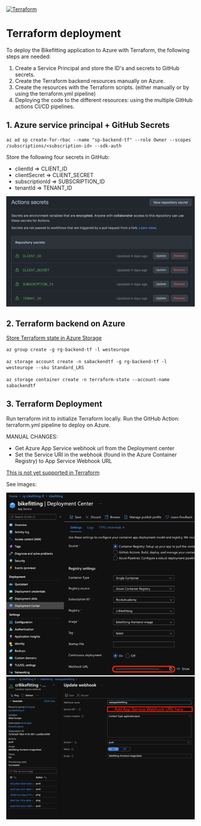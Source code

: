 [![Terraform](https://github.com/datarootsio/bikefitting/actions/workflows/terraform.yml/badge.svg)](https://github.com/datarootsio/bikefitting/actions/workflows/terraform.yml)

# Terraform deployment

To deploy the Bikefitting application to Azure with Terraform, the following steps are needed:
1) Create a Service Principal and store the ID's and secrets to GitHub secrets.
2) Create the Terraform backend resources manually on Azure.
3) Create the resources with the Terraform scripts. (either manually or by using the terraform.yml pipeline)
4) Deploying the code to the different resources: using the multiple GitHub actions CI/CD pipelines.

## 1. Azure service principal +  GitHub Secrets

```
az ad sp create-for-rbac --name "sp-backend-tf" --role Owner --scopes /subscriptions/<subscription-id> --sdk-auth
```

Store the following four secrets in GitHub: 
- clientId => CLIENT_ID
- clientSecret => CLIENT_SECRET
- subscriptionId => SUBSCRIPTION_ID
- tenantId => TENANT_ID

![img.png](images/GithubSecrets.png)

## 2. Terraform backend on Azure
[Store Terraform state in Azure Storage](https://docs.microsoft.com/en-us/azure/developer/terraform/store-state-in-azure-storage?tabs=azure-cli)

```
az group create -g rg-backend-tf -l westeurope

az storage account create -n sabackendtf -g rg-backend-tf -l westeurope --sku Standard_LRS

az storage container create -n terraform-state --account-name sabackendtf
```

## 3. Terraform Deployment

Run terraform init to initialize Terraform locally.
Run the GitHub Action: terraform.yml pipeline to deploy on Azure.

MANUAL CHANGES: 
- Get Azure App Service webhook url from the Deployment center
- Set the Service URI in the webhook (found in the Azure Container Registry) to App Service Webhook URL

[This is not yet supported in Terraform](https://github.com/hashicorp/terraform-provider-azurerm/issues/9593)

See images:

![img.png](images/AppService.png)
![img.png](images/CRwebhook.png)